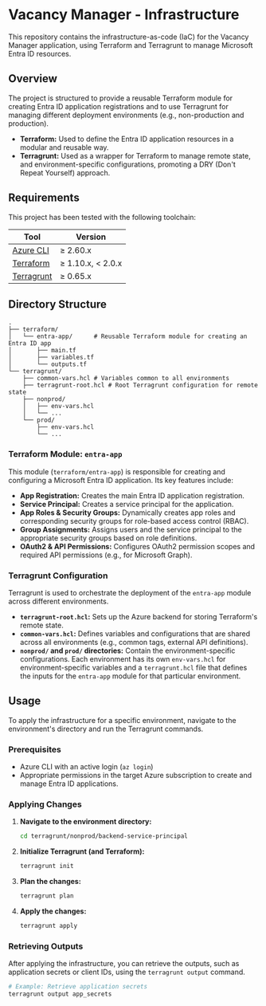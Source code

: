 # Vacancy Manager - Infrastructure

This repository contains the infrastructure-as-code (IaC) for the Vacancy Manager application, using Terraform and Terragrunt to manage Microsoft Entra ID resources.

## Overview

The project is structured to provide a reusable Terraform module for creating Entra ID application registrations and to use Terragrunt for managing different deployment environments (e.g., non-production and production).

- **Terraform:** Used to define the Entra ID application resources in a modular and reusable way.
- **Terragrunt:** Used as a wrapper for Terraform to manage remote state, and environment-specific configurations, promoting a DRY (Don't Repeat Yourself) approach.

## Requirements

This project has been tested with the following toolchain:

| Tool       | Version          |
| ---------- | ---------------- |
| [Azure CLI](https://docs.microsoft.com/en-us/cli/azure/install-azure-cli)   | ≥ 2.60.x          |
| [Terraform](https://www.terraform.io/downloads.html)                        | ≥ 1.10.x, < 2.0.x |
| [Terragrunt](https://terragrunt.gruntwork.io/docs/getting-started/install/) | ≥ 0.65.x          |

## Directory Structure

```
.
├── terraform/
│   └── entra-app/      # Reusable Terraform module for creating an Entra ID app
│       ├── main.tf
│       ├── variables.tf
│       └── outputs.tf
└── terragrunt/
    ├── common-vars.hcl # Variables common to all environments
    ├── terragrunt-root.hcl # Root Terragrunt configuration for remote state
    ├── nonprod/
    │   ├── env-vars.hcl
    │   └── ...
    └── prod/
        ├── env-vars.hcl
        └── ...
```

### Terraform Module: `entra-app`

This module (`terraform/entra-app`) is responsible for creating and configuring a Microsoft Entra ID application. Its key features include:

- **App Registration:** Creates the main Entra ID application registration.
- **Service Principal:** Creates a service principal for the application.
- **App Roles & Security Groups:** Dynamically creates app roles and corresponding security groups for role-based access control (RBAC).
- **Group Assignments:** Assigns users and the service principal to the appropriate security groups based on role definitions.
- **OAuth2 & API Permissions:** Configures OAuth2 permission scopes and required API permissions (e.g., for Microsoft Graph).

### Terragrunt Configuration

Terragrunt is used to orchestrate the deployment of the `entra-app` module across different environments.

- **`terragrunt-root.hcl`:** Sets up the Azure backend for storing Terraform's remote state.
- **`common-vars.hcl`:** Defines variables and configurations that are shared across all environments (e.g., common tags, external API definitions).
- **`nonprod/` and `prod/` directories:** Contain the environment-specific configurations. Each environment has its own `env-vars.hcl` for environment-specific variables and a `terragrunt.hcl` file that defines the inputs for the `entra-app` module for that particular environment.

## Usage

To apply the infrastructure for a specific environment, navigate to the environment's directory and run the Terragrunt commands.

### Prerequisites

- Azure CLI with an active login (`az login`)
- Appropriate permissions in the target Azure subscription to create and manage Entra ID applications.

### Applying Changes

1.  **Navigate to the environment directory:**
    ```bash
    cd terragrunt/nonprod/backend-service-principal
    ```

2.  **Initialize Terragrunt (and Terraform):**
    ```bash
    terragrunt init
    ```

3.  **Plan the changes:**
    ```bash
    terragrunt plan
    ```

4.  **Apply the changes:**
    ```bash
    terragrunt apply
    ```

### Retrieving Outputs

After applying the infrastructure, you can retrieve the outputs, such as application secrets or client IDs, using the `terragrunt output` command.

```bash
# Example: Retrieve application secrets
terragrunt output app_secrets
```